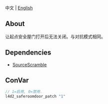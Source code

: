 中文 | [English](./README_EN.md)

## About
让起点安全屋门打开后无法关闭。与对抗模式相同。

## Dependencies
- [SourceScramble](https://github.com/nosoop/SMExt-SourceScramble)

## ConVar
```c
// 1=启用, 0=禁用.
l4d2_saferoomdoor_patch "1"
```
